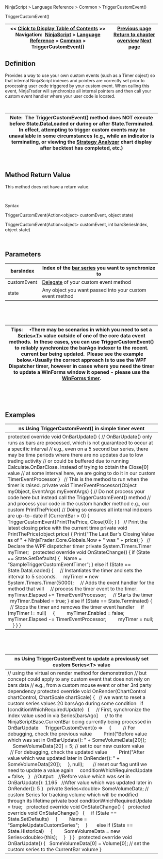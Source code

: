 ﻿


NinjaScript \> Language Reference \> Common \> TriggerCustomEvent()






















TriggerCustomEvent()







| \<\< [Click to Display Table of Contents](triggercustomevent.md) \>\> **Navigation:**     [NinjaScript](ninjascript-1.md) \> [Language Reference](language_reference_wip-1.md) \> [Common](common-1.md) \> TriggerCustomEvent() | [Previous page](name-1.md) [Return to chapter overview](common-1.md) [Next page](add_on-1.md) |
| --- | --- |











## Definition


Provides a way to use your own custom events (such as a Timer object) so that internal NinjaScript indexes and pointers are correctly set prior to processing user code triggered by your custom event. When calling this event, NinjaTrader will synchronize all internal pointers and then call your custom event handler where your user code is located. 


 




| Note:  The TriggerCustomEvent() method does NOT execute before State.DataLoaded or during or after State.Terminated.  In effect, attempting to trigger custom events may be unavailable in some circumstances (e.g., while an indicator is terminating, or viewing the [Strategy Analyzer](strategy_analyzer-1.md) chart display after backtest has completed, etc.) |
| --- |



 


## 


## Method Return Value


This method does not have a return value.


 


Syntax


TriggerCustomEvent(Action\<object\> customEvent, object state)


TriggerCustomEvent(Action\<object\> customEvent, int barsSeriesIndex, object state)


 


## Parameters




| barsIndex | Index of the [bar series](barsinprogress-1.md) you want to synchronize to |
| --- | --- |
| customEvent | [Delegate](http://msdn.microsoft.com/en-us/library/018hxwa8%28v=vs.110%29.aspx) of your custom event method |
| state | Any object you want passed into your custom event method |



 


 




| Tips:     •There may be scenarios in which you need to set a [Series\<T\>](seriest-1.md) value outside of one of the core data event methods.  In these cases, you can use TriggerCustomEvent() to reliably synchronize the barAgo indexer to the recent.  current bar being updated.  Please see the example below.•Usually the correct approach is to use the WPF Dispatcher timer, however in cases where you need the timer to update a WinForms window it opened \- please use the [WinForms timer](https://docs.microsoft.com/en-us/dotnet/api/system.windows.forms.timer?view=netframework-4.7.2). |
| --- |



 


 


## Examples




| ns Using TriggerCustomEvent() in simple timer event |
| --- |
| protected override void OnBarUpdate() {  // OnBarUpdate() only runs as bars are processed, which is not guaranteed to occur at a specific interval  // e.g., even on a 5 second bar series, there may be time periods where there are no updates due to low trading activity  // or could be buffered due to running Calculate.OnBarClose. Instead of trying to obtain the Close\[0] value  // at some interval here, we are going to do it in our custom TimerEventProcessor }   // This is the method to run when the timer is raised. private void TimerEventProcessor(Object myObject, EventArgs myEventArgs) {  // Do not process your code here but instead call the TriggerCustomEvent() method  // and process your code in the custom handler method e.g., our custom PrintThePrice()  // Doing so ensures all internal indexers are up\-to\-date  if (CurrentBar \> 0)  {    TriggerCustomEvent(PrintThePrice, Close\[0]);  } }   // Print the latest closing price with the current time private void PrintThePrice(object price) {  Print("The Last Bar's Closing Value as of " \+ NinjaTrader.Core.Globals.Now \+ " was " \+ price); }   // Declare the WPF dispatcher timer private System.Timers.Timer myTimer;   protected override void OnStateChange() {  if (State \=\= State.SetDefaults)  {    Name \= "SampleTriggerCustomEventTimer";  }  else if (State \=\= State.DataLoaded)  {      // Instantiates the timer and sets the interval to 5 seconds.      myTimer \= new System.Timers.Timer(5000);      // Adds the event handler for the method that will      // process the timer event to the timer.      myTimer.Elapsed \+\= TimerEventProcessor;      // Starts the timer      myTimer.Enabled \= true;  }  else if (State \=\= State.Terminated)  {      // Stops the timer and removes the timer event handler      if (myTimer !\= null)      {          myTimer.Enabled \= false;          myTimer.Elapsed \-\= TimerEventProcessor;          myTimer \= null;      }  } } |



 


 




| ns Using TriggerCustomEvent to update a previously set custom Series\<T\> value |
| --- |
| // using the virtual on render method for demonstration // but concept could apply to any custom event that does not rely on bars data // e.g., from a custom mouse event or other 3rd party dependency protected override void OnRender(ChartControl chartControl, ChartScale chartScale) {    // we want to reset a custom series values 20 barsAgo during some condition    if (conditionWhichRequiredUpdate)    {      // First, synchronize the index value used in via Series\[barsAgo]      // to the NinjaScriptBase.CurrentBar being currently being processed in OnBarUpdate      TriggerCustomEvent(o \=\>      {          // For debugging, check the previous value          Print("Before value which was set in OnBarUpdate(): " \+ SomeVolumeData\[20]);            SomeVolumeData\[20] \= 5; // set to our new custom value            // For debugging, check the updated value          Print("After value which was updated later in OnRender(): " \+ SomeVolumeData\[20]);      }, null);        // reset our flag until we need to update a value again      conditionWhichRequiredUpdate \= false;    }    //Output:    //Before value which was set in OnBarUpdate(): 1165    //After value which was updated later in OnRender(): 5 }   private Series\<double\> SomeVolumeData; // custom Series for tracking volume which will be modified through its lifetime private bool conditionWhichRequiredUpdate \= true;   protected override void OnStateChange() {    protected override void OnStateChange()    {      if (State \=\= State.SetDefaults)      {          Name \= "SampleUpdateCustomSeries";      }        else if (State \=\= State.Historical)      {          SomeVolumeData \= new Series\<double\>(this);      }    } }   protected override void OnBarUpdate() {    SomeVolumeData\[0] \= Volume\[0]; // set the custom series to the CurrentBar volume } |









